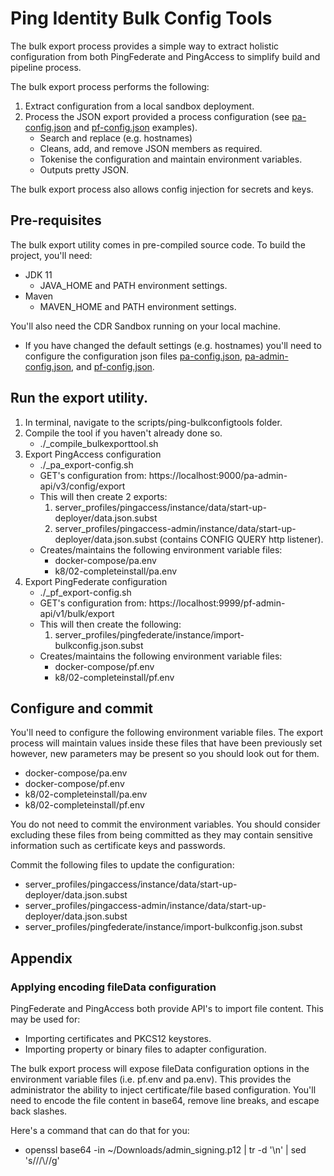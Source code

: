 # Ping Identity Bulk Config Tools

The bulk export process provides a simple way to extract holistic configuration from both PingFederate and PingAccess to simplify build and pipeline process.

The bulk export process performs the following:
1. Extract configuration from a local sandbox deployment.
2. Process the JSON export provided a process configuration (see [pa-config.json](./ping-bulkexport-tools-project/in/pa-config.json) and [pf-config.json](./ping-bulkexport-tools-project/in/pf-config.json) examples).
    - Search and replace (e.g. hostnames)
    - Cleans, add, and remove JSON members as required.
    - Tokenise the configuration and maintain environment variables.
    - Outputs pretty JSON.

The bulk export process also allows config injection for secrets and keys.

## Pre-requisites

The bulk export utility comes in pre-compiled source code. To build the project, you'll need:
- JDK 11
    - JAVA_HOME and PATH environment settings.
- Maven
    - MAVEN_HOME and PATH environment settings.

You'll also need the CDR Sandbox running on your local machine.
  - If you have changed the default settings (e.g. hostnames) you'll need to configure the configuration json files [pa-config.json](./ping-bulkexport-tools-project/in/pa-config.json), [pa-admin-config.json](./ping-bulkexport-tools-project/in/pa-admin-config.json), and [pf-config.json](./ping-bulkexport-tools-project/in/pf-config.json).

## Run the export utility.

1. In terminal, navigate to the scripts/ping-bulkconfigtools folder.
2. Compile the tool if you haven't already done so.
    - ./_compile_bulkexporttool.sh
3. Export PingAccess configuration
    - ./_pa_export-config.sh
    - GET's configuration from: https://localhost:9000/pa-admin-api/v3/config/export
    - This will then create 2 exports: 
        1) server_profiles/pingaccess/instance/data/start-up-deployer/data.json.subst
        2) server_profiles/pingaccess-admin/instance/data/start-up-deployer/data.json.subst (contains CONFIG QUERY http listener).
    - Creates/maintains the following environment variable files:
      - docker-compose/pa.env
      - k8/02-completeinstall/pa.env
4. Export PingFederate configuration
    - ./_pf_export-config.sh
    - GET's configuration from: https://localhost:9999/pf-admin-api/v1/bulk/export
    - This will then create the following: 
        1) server_profiles/pingfederate/instance/import-bulkconfig.json.subst
    - Creates/maintains the following environment variable files:
      - docker-compose/pf.env
      - k8/02-completeinstall/pf.env

## Configure and commit

You'll need to configure the following environment variable files. The export process will maintain values inside these files that have been previously set however, new parameters may be present so you should look out for them.
- docker-compose/pa.env
- docker-compose/pf.env
- k8/02-completeinstall/pa.env
- k8/02-completeinstall/pf.env

You do not need to commit the environment variables. You should consider excluding these files from being committed as they may contain sensitive information such as certificate keys and passwords.

Commit the following files to update the configuration:
- server_profiles/pingaccess/instance/data/start-up-deployer/data.json.subst
- server_profiles/pingaccess-admin/instance/data/start-up-deployer/data.json.subst
- server_profiles/pingfederate/instance/import-bulkconfig.json.subst

## Appendix

### Applying encoding fileData configuration

PingFederate and PingAccess both provide API's to import file content. This may be used for:
- Importing certificates and PKCS12 keystores.
- Importing property or binary files to adapter configuration.

The bulk export process will expose fileData configuration options in the environment variable files (i.e. pf.env and pa.env). This provides the administrator the ability to inject certificate/file based configuration. You'll need to encode the file content in base64, remove line breaks, and escape back slashes.

Here's a command that can do that for you:
- openssl base64 -in ~/Downloads/admin_signing.p12 | tr -d '\n' | sed 's/\//\\\//g'



